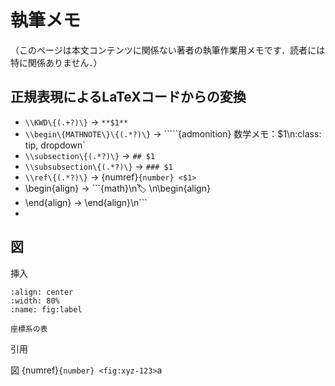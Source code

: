 # 執筆メモ

（このページは本文コンテンツに関係ない著者の執筆作業用メモです．読者には特に関係ありません．）

## 正規表現によるLaTeXコードからの変換

- `\\KWD\{(.+?)\}` → `**$1**`
- `\\begin\{MATHNOTE\}\{(.*?)\}` → `````{admonition} 数学メモ：$1\n:class: tip, dropdown`
- `\\subsection\{(.*?)\}` → `## $1`
- `\\subsubsection\{(.*?)\}` → `### $1`
- `\\ref\{(.*?)\}` → {numref}`{number} <$1>`
- \\begin\{align\}  -> ```{math}\n:label: \n\begin{align}
- \\end\{align\} -> \end{align}\n```
- 
## 図

挿入
```{figure} ./fig/xyz-123.png
:align: center
:width: 80%
:name: fig:label

座標系の表
```

引用

図 {numref}`{number} <fig:xyz-123>`a